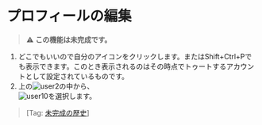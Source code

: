 # プロフィールの編集

> ⚠️ __この機能は未完成です。__

1. どこでもいいので自分のアイコンをクリックします。またはShift+Ctrl+Pでも表示できます。このとき表示されるのはその時点でトゥートするアカウントとして設定されているものです。
1.  上の![user2](https://dl.thedesk.top/media/user2.PNG)の中から、  
![user10](https://dl.thedesk.top/media/user10.PNG)を選択します。  

> [Tag: [未完成の歴史](https://docs.thedesk.top/?q=未完成の歴史)]
